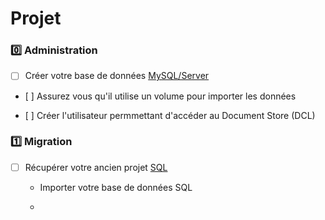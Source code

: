 # Projet

### :zero: Administration 

- [ ] Créer votre base de données [MySQL/Server](../3.ETL/.docs/MySQLDS.md)


- [ ] Assurez vous qu'il utilise un volume pour importer les données


- [ ] Créer l'utilisateur permmettant d'accéder au Document Store (DCL)

### :one: Migration

- [ ] Récupérer votre ancien projet [SQL](https://github.com/CollegeBoreal/INF1006-202-19A-01/tree/master/4.DML)

  * Importer votre base de données SQL
  
  * 

